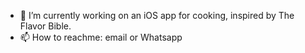 
- 🔭 I’m currently working on an iOS app for cooking, inspired by The Flavor Bible.
- 📫 How to reachme: email or Whatsapp
